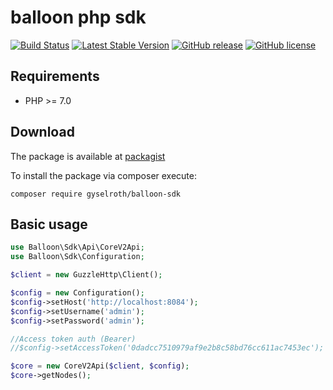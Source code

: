 # balloon php sdk

[![Build Status](https://travis-ci.org/gyselroth/balloon-sdk-php.svg?branch=master)](https://travis-ci.org/gyselroth/balloon-sdk-php)
[![Latest Stable Version](https://img.shields.io/packagist/v/gyselroth/balloon-sdk.svg)](https://packagist.org/packages/gyselroth/balloon-sdk)
[![GitHub release](https://img.shields.io/github/release/gyselroth/balloon-sdk-php.svg)](https://github.com/gyselroth/balloon-sdk-php/releases)
[![GitHub license](https://img.shields.io/badge/license-MIT-blue.svg)](https://raw.githubusercontent.com/gyselroth/balloon-sdk-php/master/LICENSE)

## Requirements
* PHP >= 7.0

## Download
The package is available at [packagist](https://packagist.org/packages/gyselroth/balloon-sdk)

To install the package via composer execute:
```
composer require gyselroth/balloon-sdk
```

## Basic usage
```php
use Balloon\Sdk\Api\CoreV2Api;
use Balloon\Sdk\Configuration;

$client = new GuzzleHttp\Client();

$config = new Configuration();
$config->setHost('http://localhost:8084');
$config->setUsername('admin');
$config->setPassword('admin');

//Access token auth (Bearer)
//$config->setAccessToken('0dadcc7510979af9e2b8c58bd76cc611ac7453ec');

$core = new CoreV2Api($client, $config);
$core->getNodes();
```
